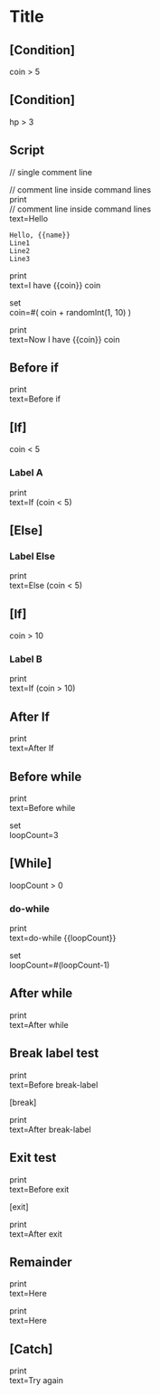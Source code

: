 # Title

## [Condition]

coin > 5

## [Condition]

hp > 3

## Script

// single comment line

// comment line inside command lines\
print\
 // comment line inside command lines\
 text=Hello

```print
Hello, {{name}}
Line1
Line2
Line3
```

print\
 text=I have {{coin}} coin

set\
  coin=#( coin + randomInt(1, 10) )

print\
 text=Now I have {{coin}} coin

## Before if 

print\
  text=Before if

## [If]

coin < 5

### Label A

print\
  text=If (coin < 5)

## [Else]

### Label Else

print\
  text=Else (coin < 5)

## [If]

coin > 10

### Label B

print\
  text=If (coin > 10)

## After If 

print\
  text=After If

## Before while

print\
  text=Before while

set\
  loopCount=3

## [While]

loopCount > 0

### do-while

print\
  text=do-while {{loopCount}}

set\
  loopCount=#(loopCount-1)

## After while

print\
  text=After while

## Break label test

print\
  text=Before break-label

[break]

print\
  text=After break-label

## Exit test

print\
  text=Before exit

[exit]

print\
  text=After exit

## Remainder

print\
  text=Here

print\
  text=Here

## [Catch]

print\
  text=Try again

